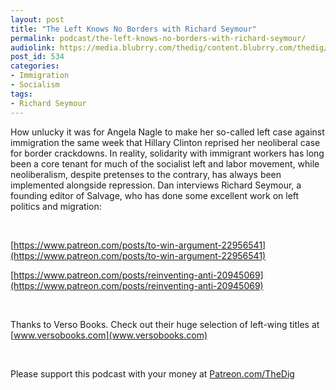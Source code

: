 ```yaml
---
layout: post
title: "The Left Knows No Borders with Richard Seymour"
permalink: podcast/the-left-knows-no-borders-with-richard-seymour/
audiolink: https://media.blubrry.com/thedig/content.blubrry.com/thedig/The_Dig_-_EP_166_-_Seymour.mp3
post_id: 534
categories: 
- Immigration
- Socialism
tags: 
- Richard Seymour
---
```


How unlucky it was for Angela Nagle to make her so-called left case against immigration the same week that Hillary Clinton reprised her neoliberal case for border crackdowns. In reality, solidarity with immigrant workers has long been a core tenant for much of the socialist left and labor movement, while neoliberalism, despite pretenses to the contrary, has always been implemented alongside repression. Dan interviews Richard Seymour, a founding editor of Salvage, who has done some excellent work on left politics and migration:

 

[https://www.patreon.com/posts/to-win-argument-22956541](https://www.patreon.com/posts/to-win-argument-22956541)

[https://www.patreon.com/posts/reinventing-anti-20945069](https://www.patreon.com/posts/reinventing-anti-20945069)

 

Thanks to Verso Books. Check out their huge selection of left-wing titles at 
[www.versobooks.com](www.versobooks.com)

 

Please support this podcast with your money at 
[Patreon.com/TheDig](Patreon.com/TheDig)

 

 